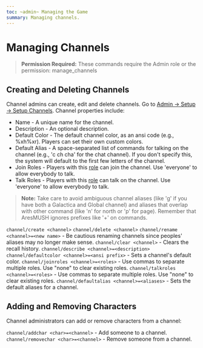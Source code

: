 ```yaml
---
toc: ~admin~ Managing the Game
summary: Managing channels.
---
```

# Managing Channels

> **Permission Required:** These commands require the Admin role or the permission: manage\_channels

## Creating and Deleting Channels

Channel admins can create, edit and delete channels.  Go to [Admin -> Setup -> Setup Channels](/channels-manage). Channel properties include:

* Name - A unique name for the channel.
* Description - An optional description.
* Default Color - The default channel color, as an ansi code (e.g., \%xh\%xr). Players can set their own custom colors.
* Default Alias - A space-separated list of commands for talking on the channel (e.g., 'c ch cha' for the chat channel). If you don't specify this, the system will default to the first few letters of the channel.
* Join Roles - Players with this [role](/help/roles) can join the channel. Use 'everyone' to allow everybody to talk.
* Talk Roles - Players with this [role](/help/roles) can talk on the channel. Use 'everyone' to allow everybody to talk.

> **Note:** Take care to avoid ambiguous channel aliases (like 'g' if you have both a Galactica and Global channel) and aliases that overlap with other command (like 'n' for north or 'p' for page).  Remember that AresMUSH ignores prefixes like '+' on commands.

`channel/create <channel>`
`channel/delete <channel>`
`channel/rename <channel>=<new name>` - Be cautious renaming channels since peoples' aliases may no longer make sense.
`channel/clear <channel>` - Clears the recall history.
`channel/describe <channel>=<description>`
`channel/defaultcolor <channel>=<ansi prefix>` - Sets a channel's default color.
`channel/joinroles <channel>=<roles>` - Use commas to separate multiple roles.  Use "none" to clear existing roles.
`channel/talkroles <channel>=<roles>` - Use commas to separate multiple roles.  Use "none" to clear existing roles.
`channel/defaultalias <channel>=<aliases>` - Sets the default aliases for a channel.

## Adding and Removing Characters

Channel administrators can add or remove characters from a channel:

`channel/addchar <char>=<channel>` - Add someone to a channel.
`channel/removechar <char>=<channel>`  - Remove someone from a channel.